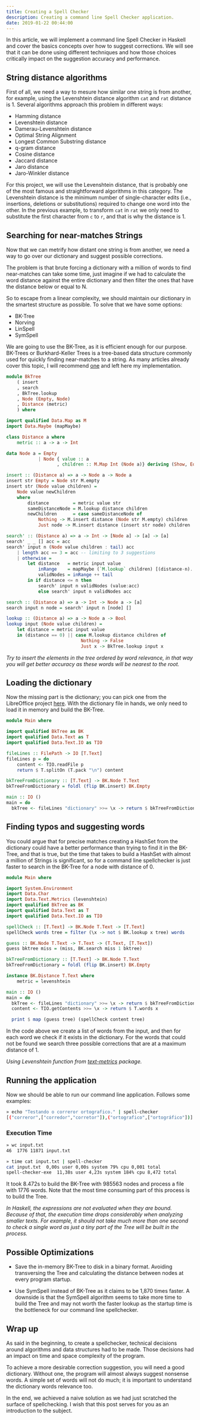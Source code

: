 ```yaml
---
title: Creating a Spell Checker
description: Creating a command line Spell Checker application.
date: 2019-01-22 00:44:00
---
```


In this article, we will implement a command line Spell Checker in Haskell and cover the basics concepts over how to suggest corrections. We will see that it can be done using different techniques and how those choices critically impact on the suggestion accuracy and performance.

## String distance algorithms

First of all, we need a way to mesure how similar one string is from another, for example, using the Levenshtein distance algorithm `cat` and `rat` distance is 1. Several algorithms approach this problem in different ways:

- Hamming distance
- Levenshtein distance
- Damerau-Levenshtein distance
- Optimal String Alignment
- Longest Common Substring distance
- q-gram distance
- Cosine distance
- Jaccard distance
- Jaro distance
- Jaro-Winkler distance

For this project, we will use the Levenshtein distance, that is probably one of the most famous and straightforward algorithms in this category. The Levenshtein distance is the minimum number of single-character edits (i.e., insertions, deletions or substitutions) required to change one word into the other. In the previous example, to transform `cat` in `rat` we only need to substitute the first character from `c` to `r`, and that is why the distance is 1.

## Searching for near-matches Strings

Now that we can metrify how distant one string is from another, we need a way to go over our dictionary and suggest possible corrections.

The problem is that brute forcing a dictionary with a million of words to find near-matches can take some time, just imagine if we had to calculate the word distance against the entire dictionary and then filter the ones that have the distance below or equal to N.

So to escape from a linear complexity, we should maintain our dictionary in the smartest structure as possible. To solve that we have some options:

- BK-Tree
- Norving
- LinSpell
- SymSpell

We are going to use the BK-Tree, as it is efficient enough for our purpose. BK-Trees or Burkhard-Keller Trees is a tree-based data structure commonly used for quickly finding near-matches to a string. As many articles already cover this topic, I will recommend [one](https://signal-to-noise.xyz/post/bk-tree/) and left here my implementation.

```haskell
module BkTree 
    ( insert
    , search
    , BkTree.lookup
    , Node (Empty, Node)
    , Distance (metric)
    ) where

import qualified Data.Map as M
import Data.Maybe (mapMaybe)

class Distance a where
    metric :: a -> a -> Int

data Node a = Empty
            | Node { value :: a
                   , children :: M.Map Int (Node a)} deriving (Show, Eq, Read)

insert :: (Distance a) => a -> Node a -> Node a
insert str Empty = Node str M.empty
insert str (Node value children) = 
    Node value newChildren
    where
        distance         = metric value str
        sameDistanceNode = M.lookup distance children
        newChildren      = case sameDistanceNode of
            Nothing -> M.insert distance (Node str M.empty) children
            Just node -> M.insert distance (insert str node) children

search' :: (Distance a) => a -> Int -> [Node a] -> [a] -> [a]
search' _ _ [] acc = acc
search' input n (Node value children : tail) acc 
    | length acc == 3 = acc -- limiting to 3 suggestions
    | otherwise =
        let distance   = metric input value
            inRange    = mapMaybe (`M.lookup` children) [(distance-n)..(distance+n)]
            validNodes = inRange ++ tail
        in if distance <= n then
            search' input n validNodes (value:acc)
            else search' input n validNodes acc

search :: (Distance a) => a -> Int -> Node a -> [a]
search input n node = search' input n [node] []

lookup :: (Distance a) => a -> Node a -> Bool
lookup input (Node value children) =
    let distance = metric input value
    in (distance == 0) || case M.lookup distance children of
                            Nothing -> False
                            Just x -> BkTree.lookup input x
```

_Try to insert the elements in the tree ordered by word relevance, in that way you will get better accuracy as these words will be nearest to the root._

## Loading the dictionary

Now the missing part is the dictionary; you can pick one from the LibreOffice project [here](https://cgit.freedesktop.org/libreoffice/dictionaries/plain/). With the dictionary file in hands, we only need to load it in memory and build the BK-Tree.

```haskell
module Main where

import qualified BkTree as BK
import qualified Data.Text as T
import qualified Data.Text.IO as TIO

fileLines :: FilePath -> IO [T.Text]
fileLines p = do 
    content <- TIO.readFile p
    return $ T.splitOn (T.pack "\n") content

bkTreeFromDictionary :: [T.Text] -> BK.Node T.Text
bkTreeFromDictionary = foldl (flip BK.insert) BK.Empty

main :: IO ()
main = do
  bkTree <- fileLines "dictionary" >>= \x -> return $ bkTreeFromDictionary x
```

## Finding typos and suggesting words

You could argue that for precise matches creating a HashSet from the dictionary could have a better performance than trying to find it in the BK-Tree, and that is true, but the time that takes to build a HashSet with almost a million of Strings is significant, so for a command line spellchecker is just faster to search in the BK-Tree for a node with distance of 0.

```haskell
module Main where

import System.Environment
import Data.Char
import Data.Text.Metrics (levenshtein)
import qualified BkTree as BK
import qualified Data.Text as T
import qualified Data.Text.IO as TIO

spellCheck :: [T.Text] -> BK.Node T.Text -> [T.Text]
spellCheck words tree = filter (\x -> not $ BK.lookup x tree) words

guess :: BK.Node T.Text -> T.Text -> (T.Text, [T.Text])
guess bktree miss = (miss, BK.search miss 1 bktree)

bkTreeFromDictionary :: [T.Text] -> BK.Node T.Text
bkTreeFromDictionary = foldl (flip BK.insert) BK.Empty

instance BK.Distance T.Text where
    metric = levenshtein

main :: IO ()
main = do
  bkTree <- fileLines "dictionary" >>= \x -> return $ bkTreeFromDictionary x
  content <- TIO.getContents >>= \x -> return $ T.words x

  print $ map (guess tree) (spellCheck content tree)
```

In the code above we create a list of words from the input, and then for each word we check if it exists in the dictionary. For the words that could not be found we search three possible corrections that are at a maximum distance of 1.

_Using Levenshtein function from [text-metrics](https://hackage.haskell.org/package/text-metrics) package._

## Running the application

Now we should be able to run our command line application. Follows some examples:

```bash
» echo "Testando o correror ortografico." | spell-checker
[("correror",["corredor","corretor"]),("ortografico",["ortográfico"])]
```
### Execution Time

```bash
» wc input.txt
46  1776 11871 input.txt

» time cat input.txt | spell-checker
cat input.txt  0,00s user 0,00s system 79% cpu 0,001 total
spell-checker-exe  11,38s user 4,23s system 184% cpu 8,472 total
```

It took 8.472s to build the BK-Tree with 985563 nodes and process a file with 1776 words. Note that the most time consuming part of this process is to build the Tree.

_In Haskell, the expressions are not evaluated when they are bound. Because of that, the execution time drops considerably when analyzing smaller texts. For example, it should not take much more than one second to check a single word as just a tiny part of the Tree will be built in the process._

## Possible Optimizations

- Save the in-memory BK-Tree to disk in a binary format. Avoiding transversing the Tree and calculating the distance between nodes at every program startup.

- Use SymSpell instead of BK-Tree as it claims to be 1,870 times faster. A downside is that the SymSpell algorithm seems to take more time to build the Tree and may not worth the faster lookup as the startup time is the bottleneck for our command line spellchecker.

## Wrap up

As said in the beginning, to create a spellchecker, technical decisions around algorithms and data structures had to be made. Those decisions had an impact on time and space complexity of the program.

To achieve a more desirable correction suggestion, you will need a good dictionary. Without one, the program will almost always suggest nonsense words. A simple set of words will not do much; it is important to understand the dictionary words relevance too.

In the end, we achieved a naive solution as we had just scratched the surface of spellchecking. I wish that this post serves for you as an introduction to the subject.

